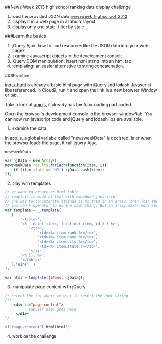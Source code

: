##News Week 2013 high school ranking data display challenge

1. load the provided JSON data [newsweek_highschool_2013](newsweek_highschool_2013.json)
2. display it in a web page in a tabular layout
3. display only one state: filter by state
 
###Learn the basics

1. jQuery Ajax: how to load resources like the JSON data into your web page?
2. examine Javascript objects in the development console
3. jQuery DOM manipulation: insert html string into an html tag
4. templating: an easier alternative to string concatenation. 

###Practice

[index.html](jquery/index.html) is already a basic html page with jQuery and lodash Javascript libs referenced. In Cloud9, run it and open the link in a new browser Window or tab.

Take a look at [app.js](jquery/app.js), it already has the Ajax loading part coded.

Open the browser's development console in the browser window/tab. You can now run javascript code and jQuery and lodash libs are available.

1. examine the data

in app.js, a global variable called "newsweekData" is declared, later when the browser loads the page, it call jquery Ajax.

```javascript
newsweekData

var njData = new Array();
newsweekData.results.forEach(function(item, i){
    if (item.state == 'NJ') njData.push(item);
});
```

2. play with templates

 ```javascript
// we want to create an html table
// template is made of text with embedded javascript
// one way to concatenate strings is to them in an array, then join the array
// you can + operator to do the same thing. But an array makes more readable.
var template = _.template(
    [
        '<table>',
        '<% _.each( items, function( item, id ) { %>',
            '<tr>',
                '<td><%= item.rank %></td>',
                '<td><%= item.name %></td>',
                '<td><%= item.city %></td>',
                '<td><%= item.state %></td>',
            '</tr>',
        '<% }); %>',
        '</table>'
    ].join(' ')
);

var html = template({items: njData});

```


3. manipulate page content with jQuery

```javascript
// select the tag where we want to insert the html string
/**
    <div id="page-content">
           tabular data goes here     
     </div>
*/

$('#page-content').html(html);

```

4. work on the challenge